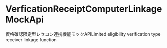 # VerficationReceiptComputerLinkageMockApi
資格確認限定型レセコン連携機能モックAPILimited eligibility verification type receiver linkage function
